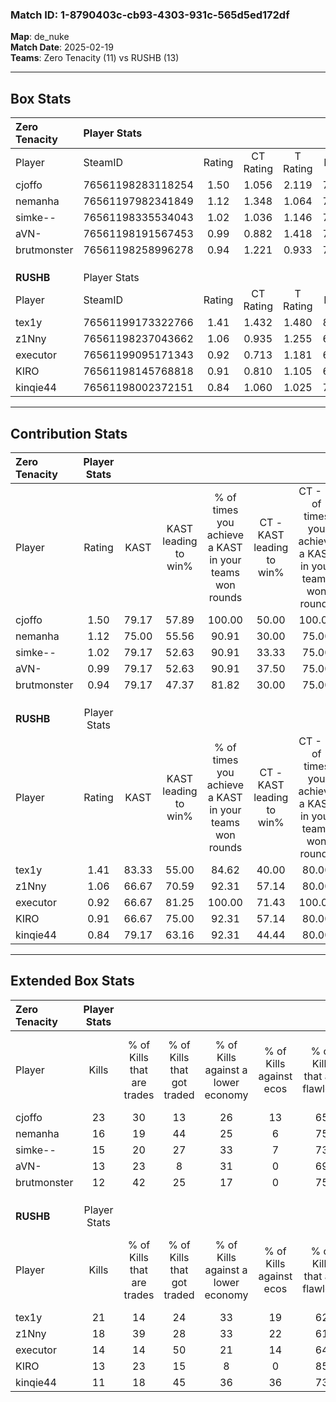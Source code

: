 ### Match ID: 1-8790403c-cb93-4303-931c-565d5ed172df  
**Map**: de_nuke  
**Match Date**: 2025-02-19  
**Teams**: Zero Tenacity (11) vs RUSHB (13)  

---  

## Box Stats  

| **Zero Tenacity** | Player Stats      |        |           |          |       |       |       |         |        |      |     |
| :- | :- | :-: | :-: | :-: | :-: | :-: | :-: | :-: | :-: | :-: | :-: |
| Player            | SteamID           | Rating | CT Rating | T Rating | KAST  |  ADR  | Kills | Assists | Deaths | K/D  | HS% |
| cjoffo            | 76561198283118254 |  1.50  |   1.056   |  2.119   | 79.17 | 102.3 |  23   |    3    |   14   | 1.64 | 69  |
| nemanha           | 76561197982341849 |  1.12  |   1.348   |  1.064   | 75.00 | 95.8  |  16   |    6    |   18   | 0.89 | 75  |
| simke--           | 76561198335534043 |  1.02  |   1.036   |  1.146   | 79.17 | 64.3  |  15   |    4    |   17   | 0.88 | 53  |
| aVN-              | 76561198191567453 |  0.99  |   0.882   |  1.418   | 79.17 | 55.6  |  13   |    4    |   14   | 0.93 | 61  |
| brutmonster       | 76561198258996278 |  0.94  |   1.221   |  0.933   | 79.17 | 55.8  |  12   |    1    |   14   | 0.86 | 33  |
|                   |                   |        |           |          |       |       |       |         |        |      |     |
|                   |                   |        |           |          |       |       |       |         |        |      |     |
|                   |                   |        |           |          |       |       |       |         |        |      |     |
| **RUSHB**         | Player Stats      |        |           |          |       |       |       |         |        |      |     |
| Player            | SteamID           | Rating | CT Rating | T Rating | KAST  |  ADR  | Kills | Assists | Deaths | K/D  | HS% |
| tex1y             | 76561199173322766 |  1.41  |   1.432   |  1.480   | 83.33 | 93.8  |  21   |    4    |   15   | 1.40 | 57  |
| z1Nny             | 76561198237043662 |  1.06  |   0.935   |  1.255   | 66.67 | 75.5  |  18   |    1    |   17   | 1.06 | 55  |
| executor          | 76561199095171343 |  0.92  |   0.713   |  1.181   | 66.67 | 70.1  |  14   |    6    |   17   | 0.82 | 42  |
| KIRO              | 76561198145768818 |  0.91  |   0.810   |  1.105   | 66.67 | 52.4  |  13   |    3    |   13   | 1.00 | 46  |
| kinqie44          | 76561198002372151 |  0.84  |   1.060   |  1.025   | 79.17 | 46.2  |  11   |    8    |   17   | 0.65 | 45  |
---  

## Contribution Stats  

| **Zero Tenacity** | Player Stats |       |                      |                                                        |                           |                                                             |                          |                                                            |
| :- | :-: | :-: | :-: | :-: | :-: | :-: | :-: | :-: |
| Player            |    Rating    | KAST  | KAST leading to win% | % of times you achieve a KAST in your teams won rounds | CT - KAST leading to win% | CT - % of times you achieve a KAST in your teams won rounds | T - KAST leading to win% | T - % of times you achieve a KAST in your teams won rounds |
| cjoffo            |     1.50     | 79.17 |        57.89         |                         100.00                         |           50.00           |                           100.00                            |          63.64           |                           100.00                           |
| nemanha           |     1.12     | 75.00 |        55.56         |                         90.91                          |           30.00           |                            75.00                            |          87.50           |                           100.00                           |
| simke--           |     1.02     | 79.17 |        52.63         |                         90.91                          |           33.33           |                            75.00                            |          70.00           |                           100.00                           |
| aVN-              |     0.99     | 79.17 |        52.63         |                         90.91                          |           37.50           |                            75.00                            |          63.64           |                           100.00                           |
| brutmonster       |     0.94     | 79.17 |        47.37         |                         81.82                          |           30.00           |                            75.00                            |          66.67           |                           85.71                            |
|                   |              |       |                      |                                                        |                           |                                                             |                          |                                                            |
|                   |              |       |                      |                                                        |                           |                                                             |                          |                                                            |
|                   |              |       |                      |                                                        |                           |                                                             |                          |                                                            |
| **RUSHB**         | Player Stats |       |                      |                                                        |                           |                                                             |                          |                                                            |
| Player            |    Rating    | KAST  | KAST leading to win% | % of times you achieve a KAST in your teams won rounds | CT - KAST leading to win% | CT - % of times you achieve a KAST in your teams won rounds | T - KAST leading to win% | T - % of times you achieve a KAST in your teams won rounds |
| tex1y             |     1.41     | 83.33 |        55.00         |                         84.62                          |           40.00           |                            80.00                            |          70.00           |                           87.50                            |
| z1Nny             |     1.06     | 66.67 |        70.59         |                         92.31                          |           57.14           |                            80.00                            |          80.00           |                           100.00                           |
| executor          |     0.92     | 66.67 |        81.25         |                         100.00                         |           71.43           |                           100.00                            |          88.89           |                           100.00                           |
| KIRO              |     0.91     | 66.67 |        75.00         |                         92.31                          |           57.14           |                            80.00                            |          88.89           |                           100.00                           |
| kinqie44          |     0.84     | 79.17 |        63.16         |                         92.31                          |           44.44           |                            80.00                            |          80.00           |                           100.00                           |
---  

## Extended Box Stats  

| **Zero Tenacity** | Player Stats |                            |                            |                                    |                         |                              |                                 |        |                             |                                     |                          |                               |                            |
| :- | :-: | :-: | :-: | :-: | :-: | :-: | :-: | :-: | :-: | :-: | :-: | :-: | :-: |
| Player            |    Kills     | % of Kills that are trades | % of Kills that got traded | % of Kills against a lower economy | % of Kills against ecos | % of Kills that are flawless | % of Kills that are close duels | Deaths | % of Deaths that get traded | % of Deaths against a lower economy | % of Deaths against ecos | % of Deaths that are flawless | % of Deaths that are close |
| cjoffo            |      23      |             30             |             13             |                 26                 |           13            |              65              |                4                |   14   |             29              |                 29                  |            0             |              57               |             14             |
| nemanha           |      16      |             19             |             44             |                 25                 |            6            |              75              |                0                |   18   |             22              |                 17                  |            0             |              61               |             11             |
| simke--           |      15      |             20             |             27             |                 33                 |            7            |              73              |               13                |   17   |             18              |                 24                  |            6             |              71               |             6              |
| aVN-              |      13      |             23             |             8              |                 31                 |            0            |              69              |               15                |   14   |             50              |                 21                  |            0             |              71               |             7              |
| brutmonster       |      12      |             42             |             25             |                 17                 |            0            |              75              |                0                |   14   |             43              |                 14                  |            0             |              79               |             0              |
|                   |              |                            |                            |                                    |                         |                              |                                 |        |                             |                                     |                          |                               |                            |
|                   |              |                            |                            |                                    |                         |                              |                                 |        |                             |                                     |                          |                               |                            |
|                   |              |                            |                            |                                    |                         |                              |                                 |        |                             |                                     |                          |                               |                            |
| **RUSHB**         | Player Stats |                            |                            |                                    |                         |                              |                                 |        |                             |                                     |                          |                               |                            |
| Player            |    Kills     | % of Kills that are trades | % of Kills that got traded | % of Kills against a lower economy | % of Kills against ecos | % of Kills that are flawless | % of Kills that are close duels | Deaths | % of Deaths that get traded | % of Deaths against a lower economy | % of Deaths against ecos | % of Deaths that are flawless | % of Deaths that are close |
| tex1y             |      21      |             14             |             24             |                 33                 |           19            |              62              |               10                |   15   |             13              |                 20                  |            7             |              67               |             13             |
| z1Nny             |      18      |             39             |             28             |                 33                 |           22            |              61              |               11                |   17   |             12              |                 24                  |            12            |              94               |             0              |
| executor          |      14      |             14             |             50             |                 21                 |           14            |              64              |                7                |   17   |             12              |                 12                  |            6             |              65               |             12             |
| KIRO              |      13      |             23             |             15             |                 8                  |            0            |              85              |                0                |   13   |             23              |                 15                  |            8             |              92               |             8              |
| kinqie44          |      11      |             18             |             45             |                 36                 |           36            |              73              |                9                |   17   |             53              |                 18                  |            6             |              65               |             0              |
